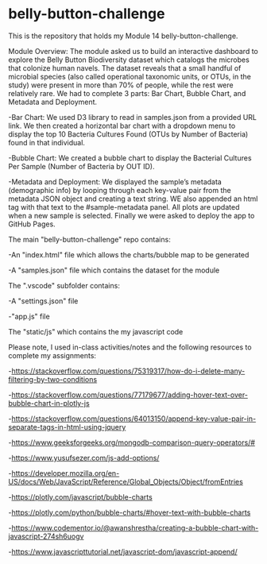# belly-button-challenge

This is the repository that holds my Module 14 belly-button-challenge.

Module Overview: The module asked us to build an interactive dashboard to explore the Belly Button Biodiversity dataset which catalogs the microbes that colonize human navels. The dataset reveals that a small handful of microbial species (also called operational taxonomic units, or OTUs, in the study) were present in more than 70% of people, while the rest were relatively rare.
We had to complete 3 parts: Bar Chart, Bubble Chart, and Metadata and Deployment.

-Bar Chart: We used D3 library to read in samples.json from a provided URL link. We then created a horizontal bar chart with a dropdown menu to display the top 10 Bacteria Cultures Found (OTUs by Number of Bacteria) found in that individual.

-Bubble Chart: We created a bubble chart to display the Bacterial Cultures Per Sample (Number of Bacteria by OUT ID).

-Metadata and Deployment: We displayed the sample’s metadata (demographic info) by looping through each key-value pair from the metadata JSON object and creating a text string. WE also appended an html tag with that text to the #sample-metadata panel.
All plots are updated when a new sample is selected. Finally we were asked to deploy the app to GitHub Pages.

The main "belly-button-challenge" repo contains:

-An "index.html" file which allows the charts/bubble map to be generated

-A "samples.json" file which contains the dataset for the module

The ".vscode" subfolder contains:

-A "settings.json" file

-"app.js" file

The "static/js" which contains the my javascript code

Please note, I used in-class activities/notes and the following resources to complete my assignments:

-https://stackoverflow.com/questions/75319317/how-do-i-delete-many-filtering-by-two-conditions

-https://stackoverflow.com/questions/77179677/adding-hover-text-over-bubble-chart-in-plotly-js

-https://stackoverflow.com/questions/64013150/append-key-value-pair-in-separate-tags-in-html-using-jquery

-https://www.geeksforgeeks.org/mongodb-comparison-query-operators/#

-https://www.yusufsezer.com/js-add-options/

-https://developer.mozilla.org/en-US/docs/Web/JavaScript/Reference/Global_Objects/Object/fromEntries

-https://plotly.com/javascript/bubble-charts

-https://plotly.com/python/bubble-charts/#hover-text-with-bubble-charts

-https://www.codementor.io/@awanshrestha/creating-a-bubble-chart-with-javascript-274sh6uogv

-https://www.javascripttutorial.net/javascript-dom/javascript-append/
 
